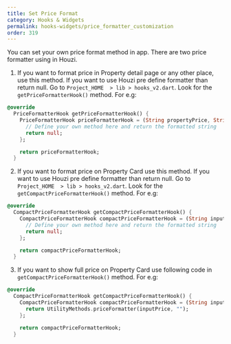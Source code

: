 ```yaml
---
title: Set Price Format
category: Hooks & Widgets
permalink: hooks-widgets/price_formatter_customization
order: 319
---
```


You can set your own price format method in app. There are two price formatter using in Houzi. 

1. If you want to format price in Property detail page or any other place, use this method. If you want to use Houzi pre define formatter than return null. Go to `Project_HOME  > lib > hooks_v2.dart`. Look for the `getPriceFormatterHook()` method. For e.g:

```dart
@override
  PriceFormatterHook getPriceFormatterHook() {
    PriceFormatterHook priceFormatterHook = (String propertyPrice, String firstPrice) {
      // Define your own method here and return the formatted string
      return null;
    };

    return priceFormatterHook;
  }
```

2. If you want to format price on Property Card use this method. If you want to use Houzi pre define formatter than return null. Go to `Project_HOME  > lib > hooks_v2.dart`. Look for the `getCompactPriceFormatterHook()` method. For e.g:

```dart
@override
  CompactPriceFormatterHook getCompactPriceFormatterHook() {
    CompactPriceFormatterHook compactPriceFormatterHook = (String inputPrice) {
      // Define your own method here and return the formatted string
      return null;
    };

    return compactPriceFormatterHook;
  }
```

3. If you want to show full price on Property Card use following code in `getCompactPriceFormatterHook()` method. For e.g:

```dart
@override
  CompactPriceFormatterHook getCompactPriceFormatterHook() {
    CompactPriceFormatterHook compactPriceFormatterHook = (String inputPrice) {
      return UtilityMethods.priceFormatter(inputPrice, "");
    };

    return compactPriceFormatterHook;
  }
```


